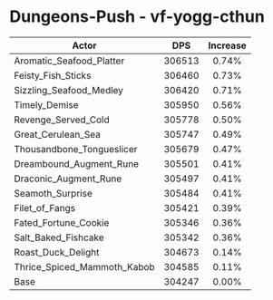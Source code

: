 # Dungeons-Push - vf-yogg-cthun
| Actor | DPS | Increase |
|---|:---:|:---:|
|Aromatic_Seafood_Platter|306513|0.74%|
|Feisty_Fish_Sticks|306460|0.73%|
|Sizzling_Seafood_Medley|306420|0.71%|
|Timely_Demise|305950|0.56%|
|Revenge_Served_Cold|305778|0.50%|
|Great_Cerulean_Sea|305747|0.49%|
|Thousandbone_Tongueslicer|305679|0.47%|
|Dreambound_Augment_Rune|305501|0.41%|
|Draconic_Augment_Rune|305497|0.41%|
|Seamoth_Surprise|305484|0.41%|
|Filet_of_Fangs|305421|0.39%|
|Fated_Fortune_Cookie|305346|0.36%|
|Salt_Baked_Fishcake|305342|0.36%|
|Roast_Duck_Delight|304673|0.14%|
|Thrice_Spiced_Mammoth_Kabob|304585|0.11%|
|Base|304247|0.00%|
